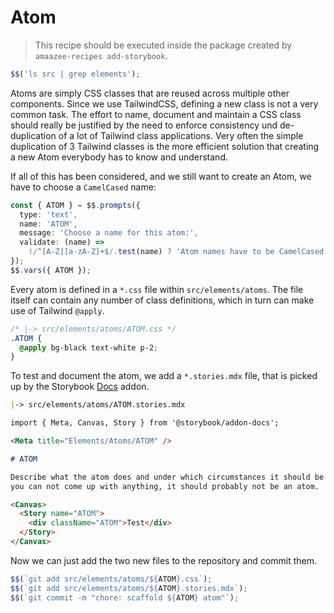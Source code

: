 # Atom

> This recipe should be executed inside the package created by
> `amaazee-recipes add-storybook`.

```typescript
$$('ls src | grep elements');
```

Atoms are simply CSS classes that are reused across multiple other components.
Since we use TailwindCSS, defining a new class is not a very common task. The
effort to name, document and maintain a CSS class should really be justified by
the need to enforce consistency und de-duplication of a lot of Tailwind class
applications. Very often the simple duplication of 3 Tailwind classes is the
more efficient solution that creating a new Atom everybody has to know and
understand.

If all of this has been considered, and we still want to create an Atom, we have
to choose a `CamelCased` name:

```typescript
const { ATOM } = $$.prompts({
  type: 'text',
  name: 'ATOM',
  message: 'Choose a name for this atom:',
  validate: (name) =>
    !/^[A-Z][a-zA-Z]+$/.test(name) ? 'Atom names have to be CamelCased.' : true,
});
$$.vars({ ATOM });
```

Every atom is defined in a `*.css` file within `src/elements/atoms`. The file
itself can contain any number of class definitions, which in turn can make use
of Tailwind `@apply`.

```css
/* |-> src/elements/atoms/ATOM.css */
.ATOM {
  @apply bg-black text-white p-2;
}
```

To test and document the atom, we add a `*.stories.mdx` file, that is picked up
by the Storybook [Docs](https://storybook.js.org/addons/@storybook/addon-docs)
addon.

```markdown
|-> src/elements/atoms/ATOM.stories.mdx

import { Meta, Canvas, Story } from '@storybook/addon-docs';

<Meta title="Elements/Atoms/ATOM" />

# ATOM

Describe what the atom does and under which circumstances it should be used. If
you can not come up with anything, it should probably not be an atom.

<Canvas>
  <Story name="ATOM">
    <div className="ATOM">Test</div>
  </Story>
</Canvas>
```

Now we can just add the two new files to the repository and commit them.

```typescript
$$(`git add src/elements/atoms/${ATOM}.css`);
$$(`git add src/elements/atoms/${ATOM}.stories.mdx`);
$$(`git commit -m "chore: scaffold ${ATOM} atom"`);
```
